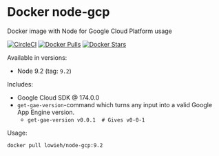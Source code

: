 # Docker node-gcp

Docker image with Node for Google Cloud Platform usage

[![CircleCI](https://circleci.com/gh/LowieHuyghe/docker-node-gcp.svg?style=svg)](https://circleci.com/gh/LowieHuyghe/docker-node-gcp)
[![Docker Pulls](https://img.shields.io/docker/pulls/lowieh/node-gcp.svg)](https://hub.docker.com/r/lowieh/node-gcp)
[![Docker Stars](https://img.shields.io/docker/stars/lowieh/node-gcp.svg)](https://hub.docker.com/r/lowieh/node-gcp)

Available in versions:
* Node 9.2 (tag: `9.2`)

Includes:
* Google Cloud SDK @ 174.0.0
* `get-gae-version`-command which turns any input into a valid Google App Engine version.
  - `get-gae-version v0.0.1  # Gives v0-0-1`

Usage:
```bash
docker pull lowieh/node-gcp:9.2
```
